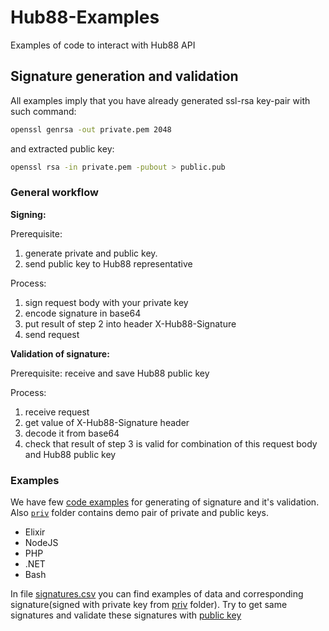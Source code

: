# Hub88-Examples
Examples of code to interact with Hub88 API

## Signature generation and validation
All examples imply that you have already generated ssl-rsa key-pair with such command:
```bash
openssl genrsa -out private.pem 2048
```
and extracted public key:
```bash
openssl rsa -in private.pem -pubout > public.pub
```
### General workflow
**Signing:**

Prerequisite:
1. generate private and public key.
2. send public key to Hub88 representative

Process:
1. sign request body with your private key
2. encode signature in base64
3. put result of step 2 into header X-Hub88-Signature
4. send request

**Validation of signature:**

Prerequisite: receive and save Hub88 public key

Process:
1. receive request
2. get value of X-Hub88-Signature header
3. decode it from base64
4. check that result of step 3 is valid for combination of this request body and Hub88 public key

### Examples
We have few [code examples](/examples) for generating of signature and it's validation. Also [`priv`](/priv) folder contains demo pair of private and public keys.
* Elixir
* NodeJS
* PHP
* .NET
* Bash

In file [signatures.csv](signatures.csv) you can find examples of data and corresponding signature(signed with private key from [priv](/priv) folder). Try to get same signatures and validate these signatures with [public key](/priv/public.pem)
